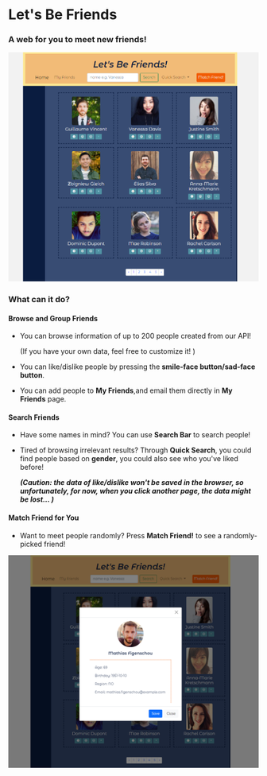 # Let's Be Friends #
### A web for you to meet new friends! ###


![Web overview](homepage.PNG)


### What can it do? ###
#### Browse and Group Friends ####
- You can browse information of up to 200 people created from our API!

  (If you have your own data, feel free to customize it! )
- You can like/dislike people by pressing the __smile-face button/sad-face button__.
- You can add people to __My Friends__,and email them directly in __My Friends__ page.

#### Search Friends ####
- Have some names in mind? You can use __Search Bar__ to search people!
- Tired of browsing irrelevant results? Through __Quick Search__, you could find people based on __gender__, you could also see who you've liked before! 

   ***(Caution: the data of like/dislike won't be saved in the browser, so unfortunately, for now, when you click another page, the data might be lost... )***

#### Match Friend for You ####
- Want to meet people randomly? Press __Match Friend!__ to see a randomly-picked friend!


![Match friend](matchfriend.PNG)


